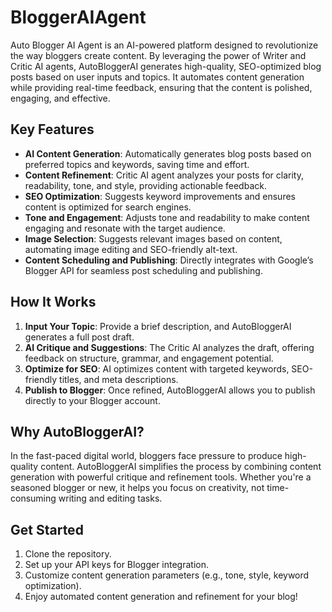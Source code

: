 # BloggerAIAgent

Auto Blogger AI Agent is an AI-powered platform designed to revolutionize the way bloggers create content. By leveraging the power of Writer and Critic AI agents, AutoBloggerAI generates high-quality, SEO-optimized blog posts based on user inputs and topics. It automates content generation while providing real-time feedback, ensuring that the content is polished, engaging, and effective.

## Key Features

- **AI Content Generation**: Automatically generates blog posts based on preferred topics and keywords, saving time and effort.
- **Content Refinement**: Critic AI agent analyzes your posts for clarity, readability, tone, and style, providing actionable feedback.
- **SEO Optimization**: Suggests keyword improvements and ensures content is optimized for search engines.
- **Tone and Engagement**: Adjusts tone and readability to make content engaging and resonate with the target audience.
- **Image Selection**: Suggests relevant images based on content, automating image editing and SEO-friendly alt-text.
- **Content Scheduling and Publishing**: Directly integrates with Google’s Blogger API for seamless post scheduling and publishing.

## How It Works

1. **Input Your Topic**: Provide a brief description, and AutoBloggerAI generates a full post draft.
2. **AI Critique and Suggestions**: The Critic AI analyzes the draft, offering feedback on structure, grammar, and engagement potential.
3. **Optimize for SEO**: AI optimizes content with targeted keywords, SEO-friendly titles, and meta descriptions.
4. **Publish to Blogger**: Once refined, AutoBloggerAI allows you to publish directly to your Blogger account.

## Why AutoBloggerAI?

In the fast-paced digital world, bloggers face pressure to produce high-quality content. AutoBloggerAI simplifies the process by combining content generation with powerful critique and refinement tools. Whether you're a seasoned blogger or new, it helps you focus on creativity, not time-consuming writing and editing tasks.

## Get Started

1. Clone the repository.
2. Set up your API keys for Blogger integration.
3. Customize content generation parameters (e.g., tone, style, keyword optimization).
4. Enjoy automated content generation and refinement for your blog!
